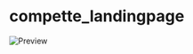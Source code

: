 # compette_landingpage
![Preview](https://github.com/jauharnotes/compette_landingpage/blob/main/public/img/Landing%20Page.png?raw=true)
